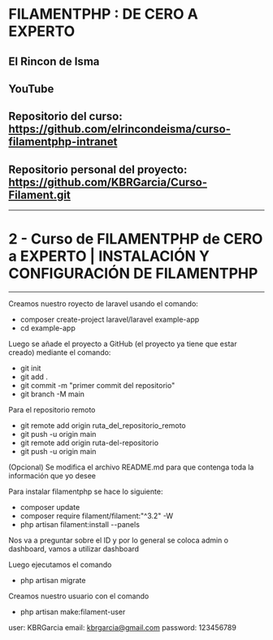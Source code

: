# FILAMENTPHP : DE CERO A EXPERTO
## El Rincon de Isma
## YouTube

## Repositorio del curso: https://github.com/elrincondeisma/curso-filamentphp-intranet
## Repositorio personal del proyecto: https://github.com/KBRGarcia/Curso-Filament.git

_____________________________________________________________________________________________________________________________________________________________________
# 2 - Curso de FILAMENTPHP de CERO a EXPERTO | INSTALACIÓN Y CONFIGURACIÓN DE FILAMENTPHP
_____________________________________________________________________________________________________________________________________________________________________

Creamos nuestro royecto de laravel usando el comando:

 - composer create-project laravel/laravel example-app
 - cd example-app

Luego se añade el proyecto a GitHub (el proyecto ya tiene que estar creado) mediante el comando:

 - git init
 - git add .
 - git commit -m "primer commit del repositorio"
 - git branch -M main

Para el repositorio remoto
 - git remote add origin ruta_del_repositorio_remoto
 - git push -u origin main
 - git remote add origin ruta-del-repositorio
 - git push -u origin main

(Opcional) Se modifica el archivo README.md para que contenga toda la información que yo desee

Para instalar filamentphp se hace lo siguiente:
 - composer update
 - composer require filament/filament:"^3.2" -W
 - php artisan filament:install --panels

Nos va a preguntar sobre el ID y por lo general se coloca admin o dashboard, vamos a utilizar dashboard

Luego ejecutamos el comando

 - php artisan migrate

Creamos nuestro usuario con el comando

 - php artisan make:filament-user

user: KBRGarcia
email: kbrgarcia@gmail.com
password: 123456789

